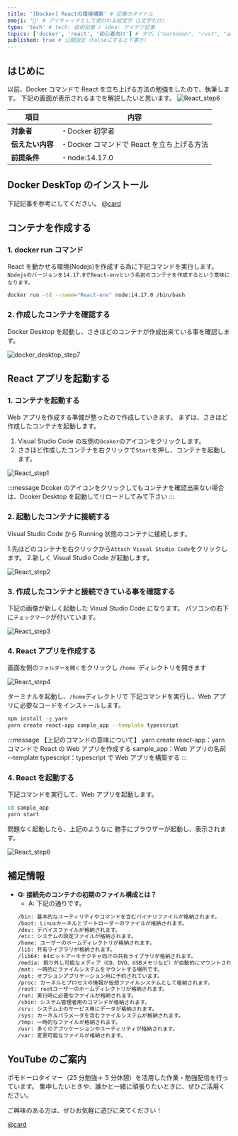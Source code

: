 ```yaml
---
title: '[Docker] Reactの環境構築' # 記事のタイトル
emoji: '🐳' # アイキャッチとして使われる絵文字（1文字だけ）
type: 'tech' # tech: 技術記事 / idea: アイデア記事
topics: ['docker', 'react', '初心者向け'] # タグ。["markdown", "rust", "aws"]のように指定する
published: true # 公開設定（falseにすると下書き）
---
```


## はじめに

以前、Docker コマンドで React を立ち上げる方法の勉強をしたので、執筆します。
下記の画面が表示されるまでを解説したいと思います。
![React_step6](/images/articles/docker-react-env/React_step6.png)

| 項目             | 内容                                       |
| ---------------- | ------------------------------------------ |
| **対象者**       | ・Docker 初学者                            |
| **伝えたい内容** | ・Docker コマンドで React を立ち上げる方法 |
| **前提条件**     | ・node:14.17.0                             |

## Docker DeskTop のインストール

下記記事を参考にしてください。
@[card](https://zenn.dev/aew2sbee/articles/docker-desktop-install)

## コンテナを作成する

### 1. docker run コマンド

React を動かせる環境(Nodejs)を作成する為に下記コマンドを実行します。
`Nodejsのバージョンを14.17.0でReact-envという名前のコンテナを作成するという意味になります。`

```bash
docker run -td --name="React-env" node:14.17.0 /bin/bash
```

### 2. 作成したコンテナを確認する

Docker Desktop を起動し、さきほどのコンテナが作成出来ている事を確認します。

![docker_desktop_step7](/images/articles/docker-react-env/docker_desktop_step7.png)

## React アプリを起動する

### 1. コンテナを起動する

Web アプリを作成する準備が整ったので作成していきます。
まずは、さきほど作成したコンテナを起動します。

1. Visual Studio Code の左側の`Dcoker`のアイコンをクリックします。
2. さきほど作成したコンテナを右クリックで`Start`を押し、コンテナを起動します。

![React_step1](/images/articles/docker-react-env/React_step1.png)

:::message
Dcoker のアイコンをクリックしてもコンテナを確認出来ない場合は、Dcoker Desktop を起動してリロードしてみて下さい
:::

### 2. 起動したコンテナに接続する

Visual Studio Code から Running 状態のコンテナに接続します。

1.先ほどのコンテナを右クリックから`Attach Visual Studio Code`をクリックします。 2.新しく Visual Studio Code が起動します。

![React_step2](/images/articles/docker-react-env/React_step2.png)

### 3. 作成したコンテナと接続できている事を確認する

下記の画像が新しく起動した Visual Studio Code になります。
パソコンの右下に`チェックマーク`が付いています。

![React_step3](/images/articles/docker-react-env/React_step3.png)

### 4. React アプリを作成する

画面左側の`フォルダーを開く`をクリックし
`/home `ディレクトリを開きます

![React_step4](/images/articles/docker-react-env/React_step4.png)

ターミナルを起動し、`/home`ディレクトリで
下記コマンドを実行し、Web アプリに必要なコードをインストールします。

```bash
npm install -g yarn
yarn create react-app sample_app --template typescript
```

:::message
【上記のコマンドの意味について】
yarn create react-app：yarn コマンドで React の Web アプリを作成する
sample_app：Web アプリの名前
--template typescript：typescript で Web アプリを構築する
:::

### 4. React を起動する

下記コマンドを実行して、Web アプリを起動します。

```bash
cd sample_app
yarn start
```

問題なく起動したら、上記のようなに
勝手にブラウザーが起動し、表示されます。

![React_step6](/images/articles/docker-react-env/React_step6.png)

## 補足情報

- **Q: 接続先のコンテナの初期のファイル構成とは？**
  - A: 下記の通りです。
  ```bash
  /bin: 基本的なユーティリティやコマンドを含むバイナリファイルが格納されます。
  /boot: Linuxカーネルとブートローダーのファイルが格納されます。
  /dev: デバイスファイルが格納されます。
  /etc: システムの設定ファイルが格納されます。
  /home: ユーザーのホームディレクトリが格納されます。
  /lib: 共有ライブラリが格納されます。
  /lib64: 64ビットアーキテクチャ向けの共有ライブラリが格納されます。
  /media: 取り外し可能なメディア（CD、DVD、USBメモリなど）が自動的にマウントされる場所です。
  /mnt: 一時的にファイルシステムをマウントする場所です。
  /opt: オプションアプリケーション用に予約されています。
  /proc: カーネルとプロセスの情報が仮想ファイルシステムとして格納されます。
  /root: rootユーザーのホームディレクトリが格納されます。
  /run: 実行時に必要なファイルが格納されます。
  /sbin: システム管理者用のコマンドが格納されます。
  /srv: システム上のサービス用にデータが格納されます。
  /sys: カーネルパラメータを含むファイルシステムが格納されます。
  /tmp: 一時的なファイルが格納されます。
  /usr: 多くのアプリケーションやユーティリティが格納されます。
  /var: 変更可能なファイルが格納されます。
  ```

## YouTube のご案内

ポモドーロタイマー（25 分勉強＋ 5 分休憩）を活用した作業・勉強配信を行っています。
集中したいときや、誰かと一緒に頑張りたいときに、ぜひご活用ください。

ご興味のある方は、ぜひお気軽に遊びに来てください！

@[card](https://www.youtube.com/@aew2sbee)

